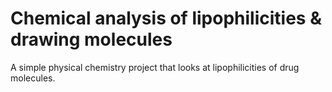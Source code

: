 # Chemical analysis of lipophilicities & drawing molecules
A simple physical chemistry project that looks at lipophilicities of drug molecules.
